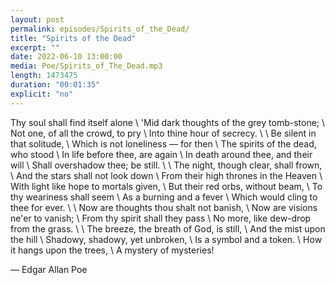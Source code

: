 ```yaml
---
layout: post
permalink: episodes/Spirits_of_the_Dead/
title: "Spirits of the Dead"
excerpt: ""
date: 2022-06-10 13:00:00
media: Poe/Spirits_of_The_Dead.mp3
length: 1473475
duration: "00:01:35"
explicit: "no"
---
```


Thy soul shall find itself alone \\
'Mid dark thoughts of the grey tomb-stone; \\
Not one, of all the crowd, to pry \\
Into thine hour of secrecy. \\
 \\
Be silent in that solitude, \\
Which is not loneliness — for then \\
The spirits of the dead, who stood \\
In life before thee, are again \\
In death around thee, and their will \\
Shall overshadow thee; be still. \\
 \\
The night, though clear, shall frown, \\
And the stars shall not look down \\
From their high thrones in the Heaven \\
With light like hope to mortals given, \\
But their red orbs, without beam, \\
To thy weariness shall seem \\
As a burning and a fever \\
Which would cling to thee for ever. \\
 \\
Now are thoughts thou shalt not banish, \\
Now are visions ne'er to vanish; \\
From thy spirit shall they pass \\
No more, like dew-drop from the grass. \\
 \\
The breeze, the breath of God, is still, \\
And the mist upon the hill \\
Shadowy, shadowy, yet unbroken, \\
Is a symbol and a token. \\
How it hangs upon the trees, \\
A mystery of mysteries!

— Edgar Allan Poe 